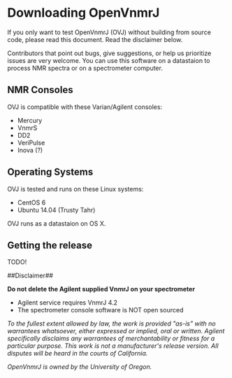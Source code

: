# Downloading OpenVnmrJ #

If you only want to test OpenVnmrJ (OVJ) without building from source code, please read this document. Read the disclaimer below.

Contributors that point out bugs, give suggestions, or help us prioritize issues are very welcome. You can use this software on a datastaion to process NMR spectra or on a spectrometer computer. 

## NMR Consoles ##

OVJ is compatible with these Varian/Agilent consoles:
 * Mercury
 * VnmrS
 * DD2
 * VeriPulse
 * Inova (?)

## Operating Systems ##

OVJ is tested and runs on these Linux systems:
 * CentOS 6
 * Ubuntu 14.04 (Trusty Tahr)
 
OVJ runs as a datastaion on OS X.

## Getting the release ##

TODO!

##Disclaimer##

**Do not delete the Agilent supplied VnmrJ on your spectrometer**
* Agilent service requires VnmrJ 4.2
* The spectrometer console software is NOT open sourced


*To the fullest extent allowed by law, the work is provided "as-is" with no warrantees whatsoever, either expressed or implied, oral or written. Agilent specifically disclaims any warrantees of merchantability or fitness for a particular purpose. This work is not a manufacturer's release version. All disputes will be heard in the courts of California.*

*OpenVnmrJ is owned by the University of Oregon.*
